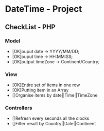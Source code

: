 <h1>DateTime - Project</h1>
<h2>CheckList - PHP</h2>
<h3>Model</h3> 
<ul>
	<li>[OK]ouput date -> YYYY/MM/DD;</li>
	<li>[OK]ouput time -> HH:MM:SS;</li>
	<li>[OK]output timeZone -> Continent/Country;</li>
</ul>
<h3>View</h3>
<ul>
	<li>[OK]Entire set of items in one row</li>
	<li>[OK]Putting item in an Array</li>
	<li>[]Organise items by date||Time||TimeZone</li>
</ul>
<h3>Controllers</h3>
<ul>
	<li>[]Refresh every seconds all the clocks</li>
	<li>[]Filter result by Country||Date||Continent</li>
</ul>
